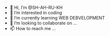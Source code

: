 - 👋 Hi, I’m @SH-AH-RU-KH
- 👀 I’m interested in coding
- 🌱 I’m currently learning WEB DEBVELOPMENT
- 💞️ I’m looking to collaborate on ...
- 📫 How to reach me ...

<!---
SH-AH-RU-KH/SH-AH-RU-KH is a ✨ special ✨ repository because its `README.md` (this file) appears on your GitHub profile.
You can click the Preview link to take a look at your changes.
--->

